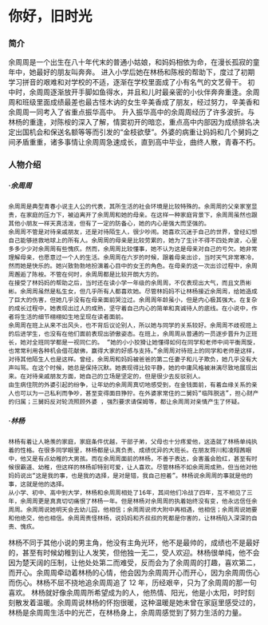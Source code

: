 # 你好，旧时光

### 简介
  余周周是一个出生在八十年代末的普通小姑娘，和妈妈相依为命，在漫长孤寂的童年中，她最好的朋友叫奔奔。
    进入小学后她在林杨和陈桉的帮助下，度过了初期学习拼音的艰难和对学校的不适，逐渐在学校里面成了小有名气的文艺骨干。
    初中时，余周周逐渐放开手脚如鱼得水，并且和儿时最亲密的小伙伴奔奔重逢。余周周和班级里面成绩最差也最古怪木讷的女生辛美香成了朋友，经过努力，辛美香和余周周一同考入了省重点振华高中。
    升入振华高中的余周周经历了许多波折。与林杨的重逢，对陈桉的深入了解，情窦初开的暗恋，重点高中内部因为成绩排名决定出国机会和保送名额等等而引发的“金枝欲孽”。外婆的病重让妈妈和几个舅妈之间矛盾重重，诸多事情让余周周急速成长，直到高中毕业，曲终人散，青春不朽。

### 人物介绍

##### ·余周周
    余周周是典型青春小说主人公的代表，其所生活的社会环境是比较特殊的。余周周的父亲家室显贵，在家庭的压力下，被迫离开了余周周和她的母亲。在这样一种家庭背景下，余周周虽然也跟其他小朋友一样天真活泼，但有了一定的防备心，她的内心是强大而坚强的。
    余周周不管是对待亲戚朋友，还是对待陌生人，很少吵闹。她喜欢沉迷于自己的世界，曾经幻想自己能够拯救地球上的所有人。余周周的母亲是比较劳累的，她为了生计不得不四处奔波，心里多多少少对余周周有些愧疚。然而，余周周比较懂事，她不认为这是母亲对自己的亏欠。她非常理解母亲，也愿意过一个人的生活。余周周在六岁的时候，跟着母亲出诊，当时天气非常寒冷，然而她是快乐的。她兴致勃勃地扮演着心目中的女王的角色。在母亲的这一次出诊过程中，余周周邂逅了陈桉。不管在何时，余周周都是比较开朗大方的。
    在接受了林妈妈的帮助之后，当时还在读小学一年级的余周周，不仅表现出大气，而且文质彬彬。余周周虽然是私生女，但几乎所有人都喜欢她。尽管林妈妈不让林杨接近余周周，给她造成了巨大的伤害，但她几乎没有在母亲面前哭泣过。余周周年龄虽小，但是内心极其强大。在复杂的成长过程中，她表现出过人的成熟，坚守着自己内心的简单和真诚待人的底线。在小说中，作者将生活的细节栩栩如生地呈现在读者面前。
    余周周在班上从来不出风头，也不背后议论别人，所以她与同学的关系较好。余周周不歧视班上的后进学生，也没有在他们面前表现出骄傲姿态。在班上，余周周从普通的一员逐步晋升为正班长，她对全班同学都是一视同仁的。 “她的小小狡猾让她懂得如何在同学和老师中间平衡周旋，也常常利用各种机会借花献佛，赢得大家的好感与支持。”余周周对待班上的同学和老师是这样，对待其他陌生人也是这样。曾经，余周周和妈妈被爸爸的第二任妻子和儿子欺负，她几乎没有大声叫骂。在这个时候，她总是保持沉默。她表现得比较平静，她的中庸风格被淋漓尽致地展现出来。在对待亲戚朋友方面，她自己的立场是坚定的，但是很少去反驳别人。
    由生病住院的外婆引起的纷争，让年幼的余周周真切地感受到，在金钱面前，有着血缘关系的亲人也可以为一己私利而争吵，甚至变得面目狰狞。在外婆家常住的二舅妈“临阵脱逃”，担心财产的归属；三舅妈反对轮流照顾外婆 ，强烈要求请保姆等，都让余周周对亲情产生了怀疑。

##### ·林杨
    林杨有着让人艳羡的家庭，家庭条件优越，干部子弟，父母也十分疼爱他，这造就了林杨单纯执着的性格。在很多同学眼里，林杨都是认真负责、成绩优异的大班长。在朋友蒋川和凌翔茜眼中，他又是有点幼稚的大男孩。而在余周周面前的林杨，不善于表达，会害羞会脸红，甚至有时候很霸道、幼稚，但这样的林杨却特别可爱，让人喜欢。尽管林杨不如余周周成熟，但当他对他妈妈说出“这是我的事，也是我的选择，是对是错，我自己担着”。林杨说余周周的事就是他的事，这就是他的选择。
    从小学、初中、高中到大学，林杨和余周周相处了16年，其间他们冷战了四年，互不相见了三年，余周周更是真真切切痛恨了林杨一年。但是林杨对余周周的执着始终没有变，他永远信任余周周。余周周说她明天会去幼儿园，他相信；余周周说师大附中再相遇，他相信；余周周说她要和他绝交，他也相信。余周周责怪林杨，说妈妈和齐叔叔的死都是你害的，让林杨陷入深深的自责、愧疚。
林杨不同于其他小说的男主角，他没有主角光环，他不是最帅的，成绩也不是最好的，甚至有时候幼稚到让人发笑，但他独一无二，受人欢迎。林杨很单纯，他不会因为楚天阔的压制，让他处处第二而难受，反而会为了余周周的打趣，喜欢第二，而开心。余周周牵动着林杨的心情，他会因为余周周开心而开心，因为余周周伤心而伤心。林杨不屈不挠地追余周周追了 12 年，历经艰辛，只为了余周周的那一句喜欢。
    林杨就好像余周周所希望成为的人，他热情、阳光，他是小太阳，时时刻刻散发着温暖。余周周说林杨的怀抱很暖，这种温暖是她未曾在家庭里感受过的，林杨是余周周生活中的光芒，在林杨身上，余周周感觉到了努力生活的力量。
